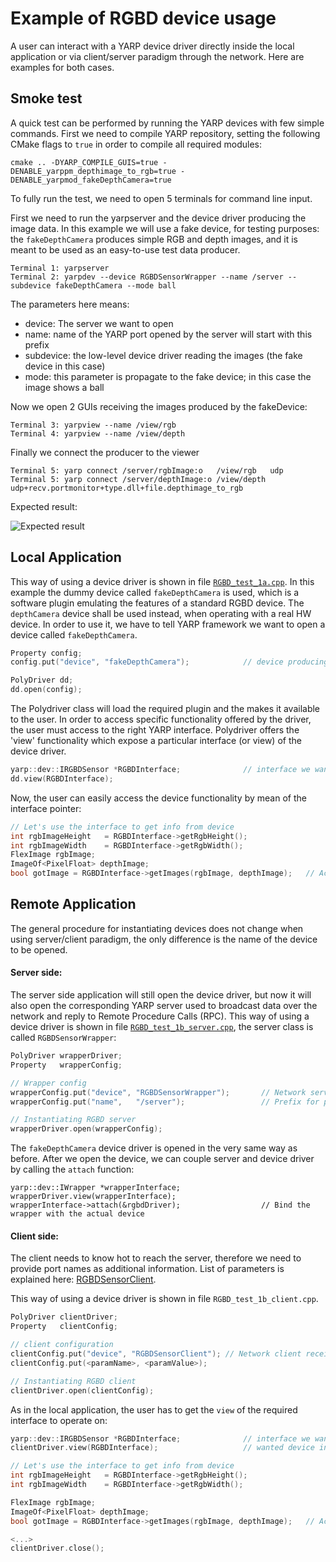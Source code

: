 # Example of RGBD device usage


A user can interact with a YARP device driver directly inside the local application or via client/server paradigm through the network. Here are examples for both cases.

## Smoke test

A quick test can be performed by running the YARP devices with few simple commands. First we need to compile YARP repository, setting the following CMake flags to `true` in order to compile all required modules:

```
cmake .. -DYARP_COMPILE_GUIS=true -DENABLE_yarppm_depthimage_to_rgb=true -DENABLE_yarpmod_fakeDepthCamera=true
```

To fully run the test, we need to open 5 terminals for command line input.

First we need to run the yarpserver and the device driver producing the image data.
In this example we will use a fake device, for testing purposes: the `fakeDepthCamera` produces simple RGB and depth images, and it is meant to be used as an easy-to-use test data producer.

```
Terminal 1: yarpserver
Terminal 2: yarpdev --device RGBDSensorWrapper --name /server --subdevice fakeDepthCamera --mode ball
```
The parameters here means:
- device: The server we want to open
- name: name of the YARP port opened by the server will start with this prefix
- subdevice: the low-level device driver reading the images (the fake device in this case)
- mode: this parameter is propagate to the fake device; in this case the image shows a ball


Now we open 2 GUIs receiving the images produced by the fakeDevice:
```
Terminal 3: yarpview --name /view/rgb
Terminal 4: yarpview --name /view/depth
```

Finally we connect the producer to the viewer
```
Terminal 5: yarp connect /server/rgbImage:o   /view/rgb   udp
Terminal 5: yarp connect /server/depthImage:o /view/depth udp+recv.portmonitor+type.dll+file.depthimage_to_rgb
```

Expected result:

![Expected result](ExpectedResult.png)


## Local Application

This way of using a device driver is shown in file [`RGBD_test_1a.cpp`](RGBD_test_1a.cpp).
In this example the dummy device called `fakeDepthCamera` is used, which is a software plugin emulating the features of a standard RGBD device. The `depthCamera` device shall be used instead, when operating with a real HW device.
In order to use it, we have to tell YARP framework we want to open a device called `fakeDepthCamera`.

``` c++
Property config;
config.put("device", "fakeDepthCamera");            // device producing (fake) data

PolyDriver dd;
dd.open(config);
```

The Polydriver class will load the required plugin and the makes it available to the user.
In order to access specific functionality offered by the driver, the user must access to the right YARP interface.
Polydriver offers the 'view' functionality which expose a particular interface (or view) of the device driver.

``` c++
yarp::dev::IRGBDSensor *RGBDInterface;              // interface we want to use
dd.view(RGBDInterface);
```
Now, the user can easily access the device functionality by mean of the interface pointer:

``` c++
// Let's use the interface to get info from device
int rgbImageHeight   = RGBDInterface->getRgbHeight();
int rgbImageWidth    = RGBDInterface->getRgbWidth();
FlexImage rgbImage;
ImageOf<PixelFloat> depthImage;
bool gotImage = RGBDInterface->getImages(rgbImage, depthImage);   // Acquire both images
```

## Remote Application


The general procedure for instantiating devices does not change when using server/client paradigm, the only difference is the name of the device to be opened.

#### Server side:
The server side application will still open the device driver, but now it will also open the corresponding YARP server used to broadcast data over the network and reply to Remote Procedure Calls (RPC).
This way of using a device driver is shown in file [`RGBD_test_1b_server.cpp`](RGBD_test_1b_server.cpp), the server class is called `RGBDSensorWrapper`:

``` c++
PolyDriver wrapperDriver;
Property   wrapperConfig;

// Wrapper config
wrapperConfig.put("device", "RGBDSensorWrapper");       // Network server broadcasting data through network
wrapperConfig.put("name",   "/server");                 // Prefix for port names opened by the YARP server

// Instantiating RGBD server
wrapperDriver.open(wrapperConfig);
```

The `fakeDepthCamera` device driver is opened in the very same way as before. After we open the device, we can couple server and device driver by calling the `attach` function:

```
yarp::dev::IWrapper *wrapperInterface;
wrapperDriver.view(wrapperInterface);
wrapperInterface->attach(&rgbdDriver);                  // Bind the wrapper with the actual device
```

#### Client side:

The client needs to know hot to reach the server, therefore we need to provide port names as additional information.
List of parameters is explained here:  [RGBDSensorClient](http://www.yarp.it/classyarp_1_1dev_1_1RGBDSensorClient.html).

This way of using a device driver is shown in file `RGBD_test_1b_client.cpp`.

``` C++
PolyDriver clientDriver;
Property   clientConfig;

// client configuration
clientConfig.put("device", "RGBDSensorClient"); // Network client receiving data from YARP network
clientConfig.put(<paramName>, <paramValue>);

// Instantiating RGBD client
clientDriver.open(clientConfig);
```


As in the local application, the user has to get the `view` of the required interface to operate on:

``` C++
yarp::dev::IRGBDSensor *RGBDInterface;              // interface we want to use
clientDriver.view(RGBDInterface);                   // wanted device interface

// Let's use the interface to get info from device
int rgbImageHeight   = RGBDInterface->getRgbHeight();
int rgbImageWidth    = RGBDInterface->getRgbWidth();

FlexImage rgbImage;
ImageOf<PixelFloat> depthImage;
bool gotImage = RGBDInterface->getImages(rgbImage, depthImage);   // Acquire both images

<...>
clientDriver.close();
```
